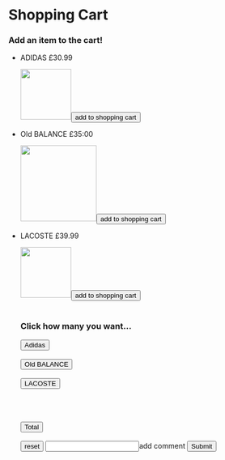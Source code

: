 <!DOCTYPE html>
<html lang="en">
  <head>
    <title>Shopping Cart</title>
    <meta charset="UTF-8">
    <meta name="viewport" content="width=device-width, initial-scale=1">
    <link href="css/style.css" rel="stylesheet">
  </head>
  <body>
<h1>Shopping Cart</h1>
<h3>Add an item to the cart!</h3>

<ul>
<li><p>ADIDAS £30.99</p><img src="https://th.bing.com/th/id/R.464b229bafba865856af4a3e311f95f5?rik=%2bDtLBqQG9xlLaA&riu=http%3a%2f%2fwww.80scasualclassics.co.uk%2fimages%2fadidas-campus-trainers-trace-royal-off-white-p11556-68781_image.jpg&ehk=vxSZtZeRrnxU2GE9c4Y4ZOEp5ct7td2W4dukC2RLSCc%3d&risl=&pid=ImgRaw&r=0" width="100"/><button id="but1">add to shopping cart</button></li>


<li id="bap2"><span><p>Old BALANCE £35:00</p><img src="https://www.80scasualclassics.co.uk/images/new-balance-520-trainers-classic-blue-brown-sugar-p10248-63586_image.jpg" width="150" lenght="150"/><button id="but2">add to shopping cart</button></span></li>

<li id="bap3"><p>LACOSTE £39.99</p><img src="https://www.80scasualclassics.co.uk/images/lacoste-lt-spirit-117-trainers-white-blue-p8114-54661_image.jpg" width="100"/><button id="but3">add to shopping cart</button></li>
<br>
<h3>Click how many you want...</h3>
<ul id="list2"></ul>

<button id="but4">Adidas</button><span id="qp"></span>
<br><br>
<button id="but5">Old BALANCE</button><span id="dt"></span><br><br>
<button id="but6">LACOSTE</button><span id="ft"></span>
</span>
<br><br><br><br>

<button id="but7">Total</button><span id="tt"></span>
</span>
<br><br>
<button id="but8">reset</button><span id="tt"></span>
</span>
<input type="text">add comment </input>
<input type="submit">

  
  </body>
</html>

